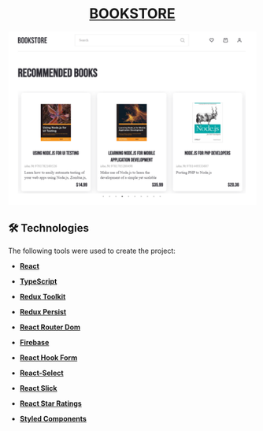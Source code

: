 <h1 align="center">
    <a s href="https://eziz2201.github.io/react-app-book_store/">BOOKSTORE</a>
</h1>

<img src="/src/assets/booksore.png" alt="bookstore">

## 🛠 Technologies

The following tools were used to create the project:


-   **[React](https://reactjs.org/)**

-   **[TypeScript](https://www.typescriptlang.org/)**

-   **[Redux Toolkit](https://redux-toolkit.js.org/)**

-   **[Redux Persist](https://github.com/rt2zz/redux-persist#readme)**

-   **[React Router Dom](https://reactrouter.com/docs/en/v6/getting-started/tutorial)**

-   **[Firebase](https://firebase.google.com/)**
   
-   **[React Hook Form](https://react-hook-form.com/)**

-   **[React-Select](https://react-select.com/home)**

-   **[React Slick](https://react-slick.neostack.com/docs/get-started/)**

-   **[React Star Ratings](https://github.com/ekeric13/react-star-ratings)**

-   **[Styled Components](https://styled-components.com/)**